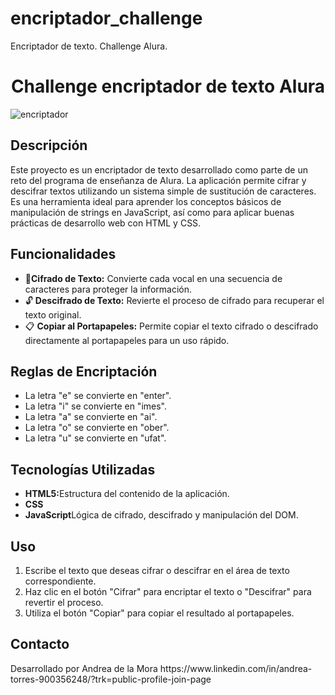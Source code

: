 # encriptador_challenge
Encriptador de texto. Challenge Alura.

<h1 align="center"> Challenge encriptador de texto Alura </h1>

![encriptador](https://github.com/user-attachments/assets/060d2b8e-99f9-4347-a8e5-65e67eb280a9)

<h2>Descripción</h2>
<p>Este proyecto es un encriptador de texto desarrollado como parte de un reto del programa de enseñanza de Alura. La aplicación permite cifrar y descifrar textos utilizando un sistema simple de sustitución de caracteres. Es una herramienta ideal para aprender los conceptos básicos de manipulación de strings en JavaScript, así como para aplicar buenas prácticas de desarrollo web con HTML y CSS.</p>
<h2>Funcionalidades</h2>
<ul>
  <li> 🔑<b>Cifrado de Texto:</b> Convierte cada vocal en una secuencia de caracteres para proteger la información.</li>
  <li>🔓 <b>Descifrado de Texto:</b> Revierte el proceso de cifrado para recuperar el texto original.</li>
  <li>📋 <b>Copiar al Portapapeles:</b> Permite copiar el texto cifrado o descifrado directamente al portapapeles para un uso rápido.</li>
</ul>
<h2>Reglas de Encriptación</h2>
<ul>
  <li>La letra "e" se convierte en "enter".</li>
  <li>La letra "i" se convierte en "imes".</li>
  <li>La letra "a" se convierte en "ai".</li>
  <li>La letra "o" se convierte en "ober".</li>
  <li>La letra "u" se convierte en "ufat".</li>
</ul>
<h2>Tecnologías Utilizadas</h2>
<ul>
  <li><b>HTML5:</b>Estructura del contenido de la aplicación.</li>
  <li><b>CSS</b></li>
  <li><b>JavaScript</b>Lógica de cifrado, descifrado y manipulación del DOM.</li>
</ul>

<h2>Uso</h2>
<ol>
  <li>Escribe el texto que deseas cifrar o descifrar en el área de texto correspondiente.</li>
  <li>Haz clic en el botón "Cifrar" para encriptar el texto o "Descifrar" para revertir el proceso.</li>
  <li>Utiliza el botón "Copiar" para copiar el resultado al portapapeles.</li>
</ol>

<h2>Contacto</h2>
<p>Desarrollado por Andrea de la Mora https://www.linkedin.com/in/andrea-torres-900356248/?trk=public-profile-join-page</p>
